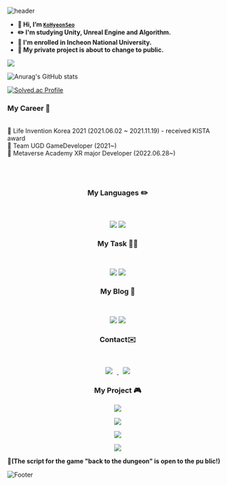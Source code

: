 ![header](https://capsule-render.vercel.app/api?type=waving&color=FFFF64&height=200&section=header&text=👩‍💻Hi!%20I'm%20Hyeonseo!👩‍💻&fontSize=50)
- **👋 Hi, I’m [`KoHyeonSeo`](https://github.com/KoHyeonSeo)**
- **✏️ I'm studying Unity, Unreal Engine and Algorithm.**
- **🏫 I'm enrolled in Incheon National University.**
- **📌 My private project is about to change to public.**

<p><a href="https://github.com/KoHyeonSeo"><img src="https://hits.seeyoufarm.com/api/count/incr/badge.svg?url=https%3A%2F%2Fgithub.com%2Fseondal&count_bg=%23000000&title_bg=%23000000&icon=github.svg&icon_color=%23E7E7E7&title=GitHub&edge_flat=false)"/></a>
 
![Anurag's GitHub stats](https://github-readme-stats.vercel.app/api?username=KoHyeonSeo&show_icons=true&theme=radical)

[![Solved.ac Profile](http://mazassumnida.wtf/api/v2/generate_badge?boj=rhgustj01)](https://solved.ac/rhgustj01/)


<h3><b> My Career 🐥 </b></h3>
</br>
🔆 Life Invention Korea 2021 (2021.06.02 ~ 2021.11.19)
     - received KISTA award <br>
🔆 Team UGD GameDeveloper (2021~) <br>
🔆 Metaverse Academy XR major Developer (2022.06.28~) <br>
</p>
<br>
<br>

<h3 align="center"><b> My Languages ✏️ </b></h3>
</br>
<p align="center">
<img src="https://img.shields.io/badge/c++-%2300599C.svg?style=for-the-badge&logo=c%2B%2B&logoColor=white"/>
<img src="https://img.shields.io/badge/c%23-%23239120.svg?style=for-the-badge&logo=c-sharp&logoColor=white"/>
</p>

<h3 align="center"><b> My Task 👩‍💻 </b></h3>
</br>
<p align="center">
<img src="https://img.shields.io/badge/unity-%23000000.svg?style=for-the-badge&logo=unity&logoColor=white"/>
<img src="https://img.shields.io/badge/unrealengine-%23313131.svg?style=for-the-badge&logo=unrealengine&logoColor=white"/>
</p>

<h3 align="center"><b> My Blog 🙂 </b></h3>
</br>
<p align="center">
<a href="https://blog.naver.com/rhgustj01"><img src="https://img.shields.io/badge/-Naver%20blog-brightgreen?style=flat-square&logo=Naver&logoColor=white&link=https://blog.naver.com/rhgustj01"/></a>   
<a href="https://kohyeonseo.github.io"><img src="https://img.shields.io/badge/github-181717?style=for-the-badge&logo=github&logoColor=white"></a>
</p>

 <h3 align="center"><b> Contact✉️ </b></h3>
</br>
<p align="center">
<a href=mailto:rhgustj01@naver.com><img src="https://img.shields.io/badge/-Naver-brightgreen?style=flat-square&logo=Naver&logoColor=white&link=mailto:rhgustj01@naver.com"
style="height : auto; margin-left : 10px; margin-right : 10px;"/>
</a>
<a href=mailto:rhgustj310@gmail.com><img src="https://img.shields.io/badge/Gmail-d14836?style=flat-square&logo=Gmail&logoColor=white&link=mailto:rhgustj310@gmail.com"
style="height : auto; margin-left : 10px; margin-right : 10px;"/>
</a>


<h3 align="center"><b> My Project 🎮 </b></h3>

<p align="center">
 <a href="https://devslem.itch.io/back-to-the-dungeon">
    <img src="https://img.shields.io/badge/itch.io-Back To The Dungeon(English Version)-yellow"
        style="height : auto; margin-left : 7px; margin-right : 7px;"/>
</a><br>

<p align="center">
 <a href="https://kohyeonseo.itch.io/lawoftheocean">
    <img src="https://img.shields.io/badge/itch.io-Law Of The Ocean(English Version)-blue"
        style="height : auto; margin-left : 7px; margin-right : 7px;"/>
</a><br>

<p align="center">
 <a href="https://github.com/KoHyeonSeo/Distraccion">
    <img src="https://img.shields.io/badge/Github-Distraccion(Korean Version)-pink"
        style="height : auto; margin-left : 7px; margin-right : 7px;"/>
</a><br>

<p align="center">
 <a href="https://github.com/KoHyeonSeo/MidnighCamp">
    <img src="https://img.shields.io/badge/Github-Hephaitos(English Version)-black"
        style="height : auto; margin-left : 7px; margin-right : 7px;"/>
</a><br>

 <b>📌(The script for the game "back to the dungeon" is open to the pu
 blic!)</b>

 ![Footer](https://capsule-render.vercel.app/api?type=waving&color=FFFF64&height=200&section=footer)
